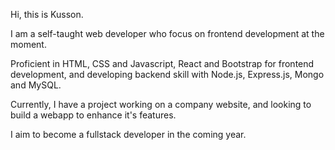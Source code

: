 Hi, this is Kusson.

I am a self-taught web developer who focus on frontend development at the moment.

Proficient in HTML, CSS and Javascript, React and Bootstrap for frontend development, and developing backend skill with Node.js, Express.js, Mongo and MySQL.

Currently, I have a project working on a company website, and looking to build a webapp to enhance it's features.

I aim to become a fullstack developer in the coming year.



<!---
kusson/kusson is a ✨ special ✨ repository because its `README.md` (this file) appears on your GitHub profile.
You can click the Preview link to take a look at your changes.
--->
